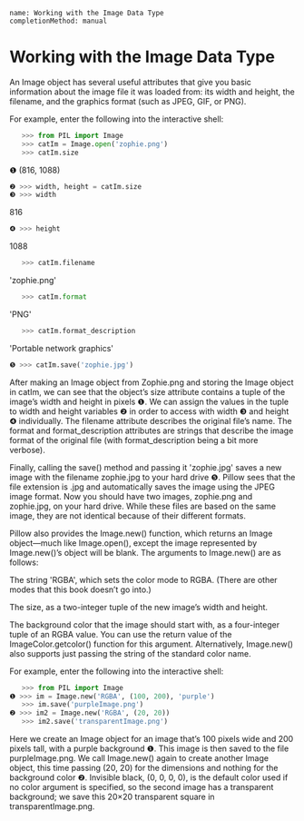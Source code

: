 ```ngMeta
name: Working with the Image Data Type
completionMethod: manual
```
# Working with the Image Data Type
An Image object has several useful attributes that give you basic information about the image file it was loaded from: its width and height, the filename, and the graphics format (such as JPEG, GIF, or PNG).

For example, enter the following into the interactive shell:

```python
   >>> from PIL import Image
   >>> catIm = Image.open('zophie.png')
   >>> catIm.size
```
❶ (816, 1088)
```python
❷ >>> width, height = catIm.size
❸ >>> width
```
   816
```python
❹ >>> height
```
   1088
```python
   >>> catIm.filename
```
   'zophie.png'
```python
   >>> catIm.format
```
   'PNG'
```python
   >>> catIm.format_description
```
   'Portable network graphics'
```python
❺ >>> catIm.save('zophie.jpg')
```
After making an Image object from Zophie.png and storing the Image object in catIm, we can see that the object’s size attribute contains a tuple of the image’s width and height in pixels ❶. We can assign the values in the tuple to width and height variables ❷ in order to access with width ❸ and height ❹ individually. The filename attribute describes the original file’s name. The format and format_description attributes are strings that describe the image format of the original file (with format_description being a bit more verbose).

Finally, calling the save() method and passing it 'zophie.jpg' saves a new image with the filename zophie.jpg to your hard drive ❺. Pillow sees that the file extension is .jpg and automatically saves the image using the JPEG image format. Now you should have two images, zophie.png and zophie.jpg, on your hard drive. While these files are based on the same image, they are not identical because of their different formats.

Pillow also provides the Image.new() function, which returns an Image object—much like Image.open(), except the image represented by Image.new()’s object will be blank. The arguments to Image.new() are as follows:

The string 'RGBA', which sets the color mode to RGBA. (There are other modes that this book doesn’t go into.)

The size, as a two-integer tuple of the new image’s width and height.

The background color that the image should start with, as a four-integer tuple of an RGBA value. You can use the return value of the ImageColor.getcolor() function for this argument. Alternatively, Image.new() also supports just passing the string of the standard color name.

For example, enter the following into the interactive shell:

```python
   >>> from PIL import Image
❶ >>> im = Image.new('RGBA', (100, 200), 'purple')
   >>> im.save('purpleImage.png')
❷ >>> im2 = Image.new('RGBA', (20, 20))
   >>> im2.save('transparentImage.png')
```
Here we create an Image object for an image that’s 100 pixels wide and 200 pixels tall, with a purple background ❶. This image is then saved to the file purpleImage.png. We call Image.new() again to create another Image object, this time passing (20, 20) for the dimensions and nothing for the background color ❷. Invisible black, (0, 0, 0, 0), is the default color used if no color argument is specified, so the second image has a transparent background; we save this 20×20 transparent square in transparentImage.png.

